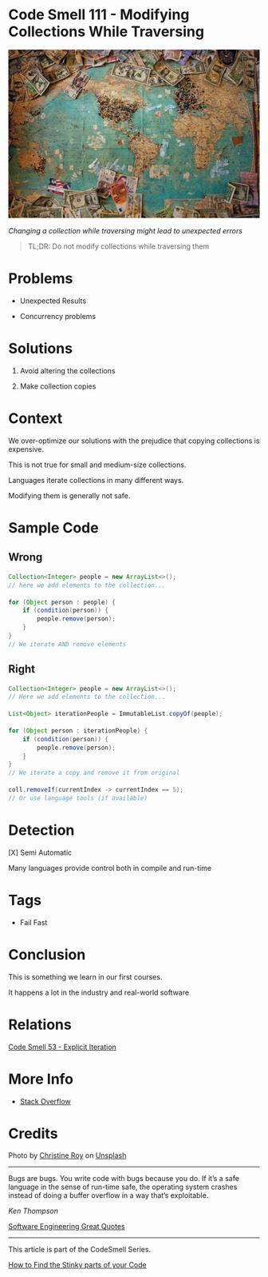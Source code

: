 # Code Smell 111 - Modifying Collections While Traversing

![Code Smell 111 - Modifying Collections While Traversing](Code%20Smell%20111%20-%20Modifying%20Collections%20While%20Traversing.jpg)

*Changing a collection while traversing might lead to unexpected errors*

> TL;DR: Do not modify collections while traversing them

# Problems

- Unexpected Results 

- Concurrency problems

# Solutions

1. Avoid altering the collections 

2. Make collection copies

# Context

We over-optimize our solutions with the prejudice that copying collections is expensive. 

This is not true for small and medium-size collections. 

Languages iterate collections in many different ways. 

Modifying them is generally not safe.

# Sample Code

## Wrong

[Gist Url]: # (https://gist.github.com/mcsee/9d66e179c57495aa7c2080ee34152c11)
```java
Collection<Integer> people = new ArrayList<>();
// here we add elements to the collection...
  
for (Object person : people) {
    if (condition(person)) {
        people.remove(person);
    }
}
// We iterate AND remove elements
```

## Right

[Gist Url]: # (https://gist.github.com/mcsee/18369eb8798462ef04372be56827c9d6)
```java
Collection<Integer> people = new ArrayList<>();
// Here we add elements to the collection...

List<Object> iterationPeople = ImmutableList.copyOf(people);
    
for (Object person : iterationPeople) {
    if (condition(person)) {
        people.remove(person);
    }
}
// We iterate a copy and remove it from original

coll.removeIf(currentIndex -> currentIndex == 5);
// Or use language tools (if available)
```

# Detection

[X] Semi Automatic 

Many languages provide control both in compile and run-time

# Tags

- Fail Fast

# Conclusion

This is something we learn in our first courses.

It happens a lot in the industry and real-world software

# Relations

[Code Smell 53 - Explicit Iteration](https://github.com/mcsee/Software-Design-Articles/tree/main/Articles/Code%20Smells/Code%20Smell%2053%20-%20Explicit%20Iteration/readme.md)

# More Info

- [Stack Overflow](https://stackoverflow.com/questions/223918/iterating-through-a-collection-avoiding-concurrentmodificationexception-when-re)

# Credits

Photo by [Christine Roy](https://unsplash.com/@agent_illustrateur) on [Unsplash](https://unsplash.com/s/photos/travel)
  
* * *

Bugs are bugs. You write code with bugs because you do. If it’s a safe language in the sense of run-time safe, the operating system crashes instead of doing a buffer overflow in a way that’s exploitable.

_Ken Thompson_
 
[Software Engineering Great Quotes](https://github.com/mcsee/Software-Design-Articles/tree/main/Articles/Quotes/Software%20Engineering%20Great%20Quotes/readme.md)

* * *

This article is part of the CodeSmell Series.

[How to Find the Stinky parts of your Code](https://github.com/mcsee/Software-Design-Articles/tree/main/Articles/Code%20Smells/How%20to%20Find%20the%20Stinky%20parts%20of%20your%20Code/readme.md)